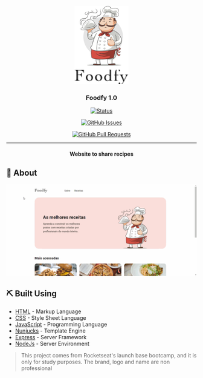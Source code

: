 <p align="center">
  <a href="" rel="noopener">
 <img src="/.github/logo.png" alt="Project logo"></a>
</p>

<h3 align="center">Foodfy 1.0</h3>

<div align="center">

  [![Status](https://img.shields.io/badge/status-active-success.svg)]() 

  [![GitHub Issues](https://img.shields.io/github/issues/lpaulovt/Foodfy.svg)](https://github.com/lpaulovt/Foodfy/issues)

  [![GitHub Pull Requests](https://img.shields.io/github/issues-pr/lpaulovt/Foodfy.svg)](https://github.com/lpaulovt/Foodfy/pulls)
</div>

---

<h4 align="center">
  Website to share recipes
</h4>

## 🧐 About 
<div align="center">
  <img src="/.github/foodfy-1.0.gif">
</div>

## ⛏️ Built Using 
- [HTML]() - Markup Language
- [CSS]() - Style Sheet Language
- [JavaScript]() - Programming Language
- [Nunjucks]() - Template Engine
- [Express](https://expressjs.com/) - Server Framework
- [NodeJs](https://nodejs.org/en/) - Server Environment

<blockquote alt="[ignore]">
  <p>
    This project comes from Rocketseat's launch base bootcamp, and it is only for study purposes. The brand, logo and name are non professional
  </p>
</blockquote>